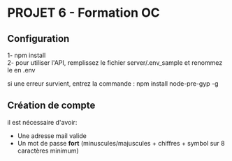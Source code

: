 # PROJET 6 - Formation OC

## Configuration
1- npm install <br />
2- pour utiliser l'API, remplissez le fichier server/.env_sample et renommez le en .env

si une erreur survient, entrez la commande :
npm install node-pre-gyp -g

## Création de compte
il est nécessaire d'avoir: <br />
- Une adresse mail valide <br />
- Un mot de passe <strong>fort</strong> (minuscules/majuscules + chiffres + symbol sur 8 caractères minimum)


